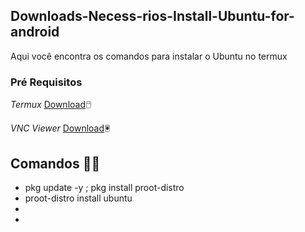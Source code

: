 ## Downloads-Necess-rios-Install-Ubuntu-for-android
Aqui você encontra os comandos para instalar o Ubuntu no termux


### Pré Requisitos 
_Termux_ [Download](https://f-droid.org/en/packages/com.termux/)🖱️

_VNC Viewer_ [Download](https://m.apkpure.com/br/vnc-viewer-remote-desktop/com.realvnc.viewer.android/amp)🖲️



## Comandos 👨‍💻

- pkg update -y ; pkg install proot-distro
- proot-distro install ubuntu
- 
- 
